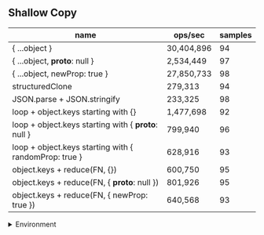## Shallow Copy

|name|ops/sec|samples|
|-|-|-|
|{ ...object }|30,404,896|94|
|{ ...object, __proto__: null }|2,534,449|97|
|{ ...object, newProp: true }|27,850,733|98|
|structuredClone|279,313|94|
|JSON.parse + JSON.stringify|233,325|98|
|loop + object.keys starting with {}|1,477,698|92|
|loop + object.keys starting with { __proto__: null }|799,940|96|
|loop + object.keys starting with { randomProp: true }|628,916|93|
|object.keys + reduce(FN, {})|600,750|95|
|object.keys + reduce(FN, { __proto__: null })|801,926|95|
|object.keys + reduce(FN, { newProp: true })|640,568|93|


<details>
<summary>Environment</summary>

* __Machine:__ linux x64 | 4 vCPUs | 15.6GB Mem
* __Run:__ Tue Mar 12 2024 19:12:12 GMT+0000 (Coordinated Universal Time)
</details>

<!--
{"environment":{"platform":"linux","arch":"x64","cpus":4,"totalMemory":15.606491088867188},"benchmarks":[{"name":"{ ...object }","opsSec":30404895.885414574,"samples":8},{"name":"{ ...object, __proto__: null }","opsSec":2534449.1789552863,"samples":5},{"name":"{ ...object, newProp: true }","opsSec":27850732.817575913,"samples":6},{"name":"structuredClone","opsSec":279312.7127332449,"samples":5},{"name":"JSON.parse + JSON.stringify","opsSec":233324.7783494228,"samples":4},{"name":"loop + object.keys starting with {}","opsSec":1477698.0598641192,"samples":5},{"name":"loop + object.keys starting with { __proto__: null }","opsSec":799940.0285972649,"samples":4},{"name":"loop + object.keys starting with { randomProp: true }","opsSec":628916.2423669175,"samples":5},{"name":"object.keys + reduce(FN, {})","opsSec":600750.1158937846,"samples":5},{"name":"object.keys + reduce(FN, { __proto__: null })","opsSec":801926.2021347184,"samples":5},{"name":"object.keys + reduce(FN, { newProp: true })","opsSec":640568.2938051507,"samples":4}]}-->
